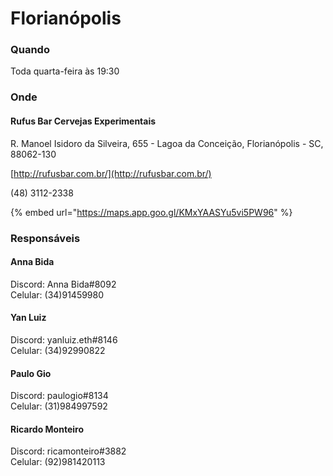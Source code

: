 # Florianópolis

### Quando

Toda quarta-feira às 19:30

### Onde

#### Rufus Bar Cervejas Experimentais

R. Manoel Isidoro da Silveira, 655 - Lagoa da Conceição, Florianópolis - SC, 88062-130

[http://rufusbar.com.br/](http://rufusbar.com.br/)

(48) 3112-2338

{% embed url="https://maps.app.goo.gl/KMxYAASYu5vi5PW96" %}

### Responsáveis

#### Anna Bida

Discord: Anna Bida#8092\
Celular: (34)91459980

#### Yan Luiz

Discord: yanluiz.eth#8146\
Celular:  (34)92990822

#### Paulo Gio

Discord: paulogio#8134\
Celular: (31)984997592

#### Ricardo Monteiro

Discord: ricamonteiro#3882\
Celular: (92)981420113
